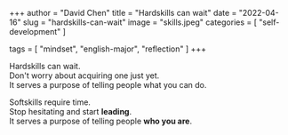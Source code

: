 +++
author = "David Chen"
title = "Hardskills can wait"
date = "2022-04-16"
slug = "hardskills-can-wait"
image = "skills.jpeg"
categories = [
    "self-development"
]

tags = [
    "mindset",
    "english-major",
    "reflection"
]
+++

Hardskills can wait.<br>
Don't worry about acquiring one just yet.<br>
It serves a purpose of telling people what you can do.

Softskills require time.<br>
Stop hesitating and start **leading**.<br>
It serves a purpose of telling people **who you are**.